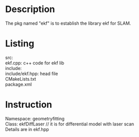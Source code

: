 # Description
The pkg named "ekf" is to establish the library ekf for SLAM. 
# Listing
src:  
  ekf.cpp: c++ code for ekf lib  
include:  
  include/ekf.hpp: head file  
CMakeLists.txt  
package.xml  
# Instruction
Namespace: geometryfitting  
Class: ekfDiffLaser // it is for differential model with laser scan  
Details are in ekf.hpp